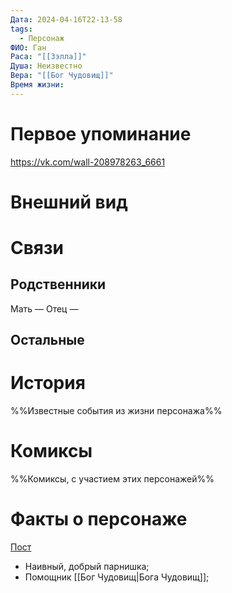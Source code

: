 ```yaml
---
Дата: 2024-04-16T22-13-58
tags:
  - Персонаж
ФИО: Ган
Раса: "[[Зэлла]]"
Душа: Неизвестно
Вера: "[[Бог Чудовищ]]"
Время жизни:
---
```

# Первое упоминание
https://vk.com/wall-208978263_6661
# Внешний вид

# Связи
## Родственники
Мать —
Отец — 
## Остальные 

# История
%%Известные события из жизни персонажа%%
# Комиксы
%%Комиксы, с участием этих персонажей%%
# Факты о персонаже
[Пост](https://vk.com/wall-208978263_6661)
* Наивный, добрый парнишка;
* Помощник [[Бог Чудовищ|Бога Чудовищ]];

